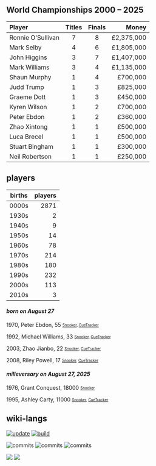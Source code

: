 ## World Championships 2000 – 2025
|Player|Titles|Finals|Money|
|:-|:-:|:-:|-:|
|Ronnie O'Sullivan|7|8|£2,375,000|
|Mark Selby|4|6|£1,805,000|
|John Higgins|3|7|£1,407,000|
|Mark Williams|3|4|£1,135,000|
|Shaun Murphy|1|4|£700,000|
|Judd Trump|1|3|£825,000|
|Graeme Dott|1|3|£450,000|
|Kyren Wilson|1|2|£700,000|
|Peter Ebdon|1|2|£360,000|
|Zhao Xintong|1|1|£500,000|
|Luca Brecel|1|1|£500,000|
|Stuart Bingham|1|1|£300,000|
|Neil Robertson|1|1|£250,000|

## players
| births | players |
| :----: | ------: |
| 0000s | 2871 |
| 1930s | 2 |
| 1940s | 9 |
| 1950s | 14 |
| 1960s | 78 |
| 1970s | 214 |
| 1980s | 180 |
| 1990s | 232 |
| 2000s | 113 |
| 2010s | 3 |

#### ***born on August 27***
1970, Peter Ebdon, 55 <sub><sup>[Snooker](http://www.snooker.org/res/index.asp?player=42), [CueTracker](http://cuetracker.net/Players/peter-ebdon/)</sup></sub>

1992, Michael Williams, 33 <sub><sup>[Snooker](http://www.snooker.org/res/index.asp?player=1322), [CueTracker](http://cuetracker.net/Players/michael-williams/)</sup></sub>

2003, Zhao Jianbo, 22 <sub><sup>[Snooker](http://www.snooker.org/res/index.asp?player=2557), [CueTracker](http://cuetracker.net/Players/jianbo-zhao/)</sup></sub>

2008, Riley Powell, 17 <sub><sup>[Snooker](http://www.snooker.org/res/index.asp?player=3062), [CueTracker](http://cuetracker.net/Players/riley-powell/)</sup></sub>


#### ***milleversary on August 27, 2025***
1976, Grant Conquest, 18000 <sub><sup>[Snooker](http://www.snooker.org/res/index.asp?player=3264)</sup></sub>

1995, Ashley Carty, 11000 <sub><sup>[Snooker](http://www.snooker.org/res/index.asp?player=724), [CueTracker](http://cuetracker.net/Players/ashley-carty/)</sup></sub>



## wiki-langs
[![update](https://github.com/dreamerminsk/wiki-langs/actions/workflows/update-tables.yml/badge.svg)](https://github.com/dreamerminsk/wiki-langs/actions/workflows/update-tables.yml)
[![build](https://github.com/dreamerminsk/wiki-langs/actions/workflows/build.yml/badge.svg)](https://github.com/dreamerminsk/wiki-langs/actions/workflows/build.yml)

![commits](https://img.shields.io/github/commit-activity/y/dreamerminsk/wiki-langs)
![commits](https://img.shields.io/github/commit-activity/m/dreamerminsk/wiki-langs)
![commits](https://img.shields.io/github/commit-activity/w/dreamerminsk/wiki-langs)

![](https://img.shields.io/github/languages/code-size/dreamerminsk/wiki-langs)
![](https://img.shields.io/github/repo-size/dreamerminsk/wiki-langs)


